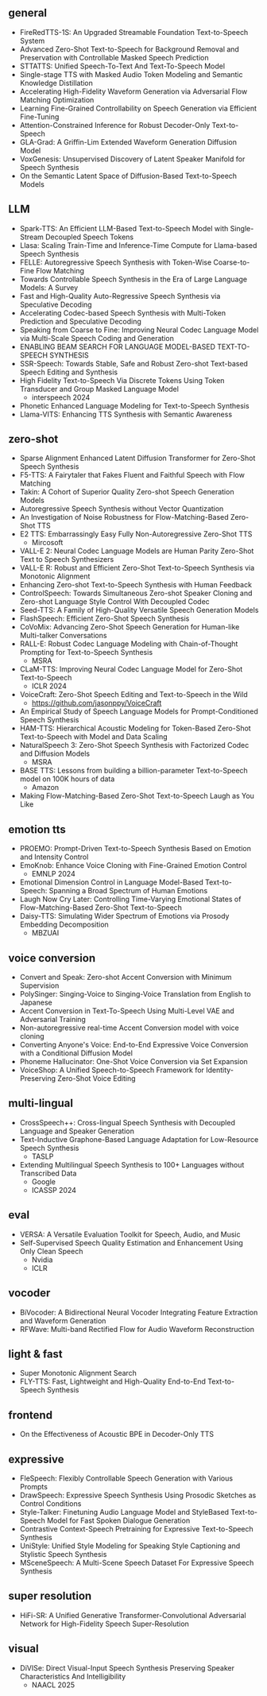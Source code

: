 ## general
- FireRedTTS-1S: An Upgraded Streamable Foundation Text-to-Speech System
- Advanced Zero-Shot Text-to-Speech for Background Removal and Preservation with Controllable Masked Speech Prediction
- STTATTS: Unified Speech-To-Text And Text-To-Speech Model
- Single-stage TTS with Masked Audio Token Modeling and Semantic Knowledge Distillation
- Accelerating High-Fidelity Waveform Generation via Adversarial Flow Matching Optimization
- Learning Fine-Grained Controllability on Speech Generation via Efficient Fine-Tuning
- Attention-Constrained Inference for Robust Decoder-Only Text-to-Speech
- GLA-Grad: A Griffin-Lim Extended Waveform Generation Diffusion Model
- VoxGenesis: Unsupervised Discovery of Latent Speaker Manifold for Speech Synthesis
- On the Semantic Latent Space of Diffusion-Based Text-to-Speech Models
## LLM
- Spark-TTS: An Efficient LLM-Based Text-to-Speech Model with Single-Stream Decoupled Speech Tokens
- Llasa: Scaling Train-Time and Inference-Time Compute for Llama-based Speech Synthesis
- FELLE: Autoregressive Speech Synthesis with Token-Wise Coarse-to-Fine Flow Matching
- Towards Controllable Speech Synthesis in the Era of Large Language Models: A Survey
- Fast and High-Quality Auto-Regressive Speech Synthesis via Speculative Decoding
- Accelerating Codec-based Speech Synthesis with Multi-Token Prediction and Speculative Decoding
- Speaking from Coarse to Fine: Improving Neural Codec Language Model via Multi-Scale Speech Coding and Generation
- ENABLING BEAM SEARCH FOR LANGUAGE MODEL-BASED TEXT-TO-SPEECH SYNTHESIS
- SSR-Speech: Towards Stable, Safe and Robust Zero-shot Text-based Speech Editing and Synthesis
- High Fidelity Text-to-Speech Via Discrete Tokens Using Token Transducer and Group Masked Language Model
  - interspeech 2024
- Phonetic Enhanced Language Modeling for Text-to-Speech Synthesis
- Llama-VITS: Enhancing TTS Synthesis with Semantic Awareness
## zero-shot
- Sparse Alignment Enhanced Latent Diffusion Transformer for Zero-Shot Speech Synthesis
- F5-TTS: A Fairytaler that Fakes Fluent and Faithful Speech with Flow Matching
- Takin: A Cohort of Superior Quality Zero-shot Speech Generation Models
- Autoregressive Speech Synthesis without Vector Quantization
- An Investigation of Noise Robustness for Flow-Matching-Based Zero-Shot TTS
- E2 TTS: Embarrassingly Easy Fully Non-Autoregressive Zero-Shot TTS
  - Mircosoft
- VALL-E 2: Neural Codec Language Models are Human Parity Zero-Shot Text to Speech Synthesizers
- VALL-E R: Robust and Efficient Zero-Shot Text-to-Speech Synthesis via Monotonic Alignment
- Enhancing Zero-shot Text-to-Speech Synthesis with Human Feedback
- ControlSpeech: Towards Simultaneous Zero-shot Speaker Cloning and Zero-shot Language Style Control With Decoupled Codec
- Seed-TTS: A Family of High-Quality Versatile Speech Generation Models
- FlashSpeech: Efficient Zero-Shot Speech Synthesis
- CoVoMix: Advancing Zero-Shot Speech Generation for Human-like Multi-talker Conversations
- RALL-E: Robust Codec Language Modeling with Chain-of-Thought Prompting for Text-to-Speech Synthesis
  - MSRA
- CLaM-TTS: Improving Neural Codec Language Model for Zero-Shot Text-to-Speech
  - ICLR 2024
- VoiceCraft: Zero-Shot Speech Editing and Text-to-Speech in the Wild
  - https://github.com/jasonppy/VoiceCraft
- An Empirical Study of Speech Language Models for Prompt-Conditioned Speech Synthesis
- HAM-TTS: Hierarchical Acoustic Modeling for Token-Based Zero-Shot Text-to-Speech with Model and Data Scaling
- NaturalSpeech 3: Zero-Shot Speech Synthesis with Factorized Codec and Diffusion Models
  - MSRA
- BASE TTS: Lessons from building a billion-parameter Text-to-Speech model on 100K hours of data
  - Amazon
- Making Flow-Matching-Based Zero-Shot Text-to-Speech Laugh as You Like
## emotion tts
- PROEMO: Prompt-Driven Text-to-Speech Synthesis Based on Emotion and Intensity Control
- EmoKnob: Enhance Voice Cloning with Fine-Grained Emotion Control
  - EMNLP 2024
- Emotional Dimension Control in Language Model-Based Text-to-Speech: Spanning a Broad Spectrum of Human Emotions
- Laugh Now Cry Later: Controlling Time-Varying Emotional States of Flow-Matching-Based Zero-Shot Text-to-Speech
- Daisy-TTS: Simulating Wider Spectrum of Emotions via Prosody Embedding Decomposition
  - MBZUAI
## voice conversion
- Convert and Speak: Zero-shot Accent Conversion with Minimum Supervision
- PolySinger: Singing-Voice to Singing-Voice Translation from English to Japanese
- Accent Conversion in Text-To-Speech Using Multi-Level VAE and Adversarial Training
- Non-autoregressive real-time Accent Conversion model with voice cloning
- Converting Anyone's Voice: End-to-End Expressive Voice Conversion with a Conditional Diffusion Model
- Phoneme Hallucinator: One-Shot Voice Conversion via Set Expansion
- VoiceShop: A Unified Speech-to-Speech Framework for Identity-Preserving Zero-Shot Voice Editing

## multi-lingual
- CrossSpeech++: Cross-lingual Speech Synthesis with Decoupled Language and Speaker Generation
- Text-Inductive Graphone-Based Language Adaptation for Low-Resource Speech Synthesis
  - TASLP
- Extending Multilingual Speech Synthesis to 100+ Languages without Transcribed Data
  - Google
  - ICASSP 2024

## eval
- VERSA: A Versatile Evaluation Toolkit for Speech, Audio, and Music
- Self-Supervised Speech Quality Estimation and Enhancement Using Only Clean Speech
  - Nvidia
  - ICLR

## vocoder
- BiVocoder: A Bidirectional Neural Vocoder Integrating Feature Extraction and Waveform Generation
- RFWave: Multi-band Rectified Flow for Audio Waveform Reconstruction

## light & fast
- Super Monotonic Alignment Search
- FLY-TTS: Fast, Lightweight and High-Quality End-to-End Text-to-Speech Synthesis

## frontend
- On the Effectiveness of Acoustic BPE in Decoder-Only TTS

## expressive
- FleSpeech: Flexibly Controllable Speech Generation with Various Prompts
- DrawSpeech: Expressive Speech Synthesis Using Prosodic Sketches as Control Conditions
- Style-Talker: Finetuning Audio Language Model and StyleBased Text-to-Speech Model for Fast Spoken Dialogue Generation
- Contrastive Context-Speech Pretraining for Expressive Text-to-Speech Synthesis
- UniStyle: Unified Style Modeling for Speaking Style Captioning and Stylistic Speech Synthesis
- MSceneSpeech: A Multi-Scene Speech Dataset For Expressive Speech Synthesis

## super resolution
- HiFi-SR: A Unified Generative Transformer-Convolutional Adversarial Network for High-Fidelity Speech Super-Resolution

## visual
- DiVISe: Direct Visual-Input Speech Synthesis Preserving Speaker Characteristics And Intelligibility
  - NAACL 2025
